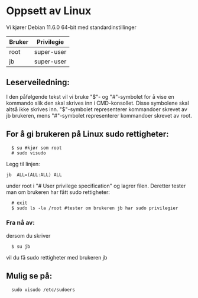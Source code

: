 # Oppsett av Linux

Vi kjører Debian 11.6.0 64-bit med standardinstillinger

| Bruker | Privilegie |
| ----------- | ----------- |
| root | super-user |
| jb | super-user |

## Leserveiledning:
I den påfølgende tekst vil vi bruke "$"- og "#"-symbolet for å vise en kommando slik den skal skrives inn i CMD-konsollet. Disse symbolene skal altså ikke skrives inn. "$"-symbolet representerer kommandoer skrevet av jb brukeren, mens "#"-symbolet representerer kommandoer skrevet av root.


## For å gi brukeren på Linux sudo rettigheter:
```
  $ su #kjør som root
  # sudo visudo
```
Legg til linjen:
```
jb  ALL=(ALL:ALL) ALL
```
under root i "# User privilege specification" og lagrer filen.
Deretter tester man om brukeren har fått sudo rettigheter:
```
  # exit
  $ sudo ls -la /root #tester om brukeren jb har sudo privilegier
```

### Fra nå av: 
dersom du skriver 
```
  $ su jb
```

vil du få sudo rettigheter med brukeren jb

## Mulig se på:
```
  sudo visudo /etc/sudoers
```
